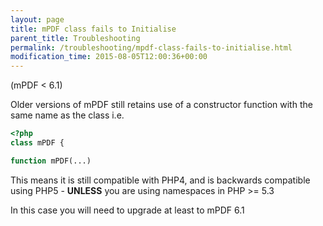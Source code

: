```yaml
---
layout: page
title: mPDF class fails to Initialise
parent_title: Troubleshooting
permalink: /troubleshooting/mpdf-class-fails-to-initialise.html
modification_time: 2015-08-05T12:00:36+00:00
---
```


(mPDF < 6.1)

Older versions of mPDF still retains use of a constructor function with the same name as the class i.e.

```php
<?php
class mPDF {

function mPDF(...)

```

This means it is still compatible with PHP4, and is backwards compatible using PHP5 -
**UNLESS** you are using namespaces in PHP >= 5.3

In this case you will need to upgrade at least to mPDF 6.1

